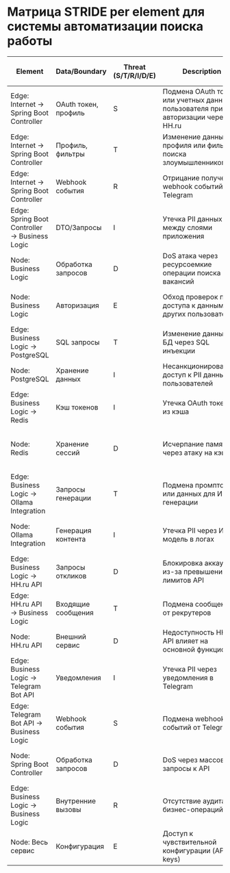 # Матрица STRIDE per element для системы автоматизации поиска работы

| Element | Data/Boundary | Threat (S/T/R/I/D/E) | Description | NFR link (ID) | Mitigation idea (ADR later) |
| ------- | ------------- | -------------------- | ----------- | ------------- | --------------------------- |
| Edge: Internet → Spring Boot Controller | OAuth токен, профиль | S | Подмена OAuth токена или учетных данных пользователя при авторизации через HH.ru | NFR-005 | OAuth 2.0 с PKCE, валидация state параметра |
| Edge: Internet → Spring Boot Controller | Профиль, фильтры | T | Изменение данных профиля или фильтров поиска злоумышленником | NFR-009 | HMAC подпись критичных данных, валидация на стороне сервера |
| Edge: Internet → Spring Boot Controller | Webhook события | R | Отрицание получения webhook событий от Telegram | NFR-007 | Аудит всех входящих webhook с timestamp и signature |
| Edge: Spring Boot Controller → Business Logic | DTO/Запросы | I | Утечка PII данных между слоями приложения | NFR-006 | Маскирование PII в логах, шифрование чувствительных полей |
| Node: Business Logic | Обработка запросов | D | DoS атака через ресурсоемкие операции поиска вакансий | NFR-001, NFR-002 | Rate limiting, кэширование результатов поиска |
| Node: Business Logic | Авторизация | E | Обход проверок прав доступа к данным других пользователей | need NFR | Strict RBAC, проверка владения ресурсом на каждом уровне |
| Edge: Business Logic → PostgreSQL | SQL запросы | T | Изменение данных в БД через SQL инъекции | NFR-009 | Параметризованные запросы, ORM с экранированием |
| Node: PostgreSQL | Хранение данных | I | Несанкционированный доступ к PII данным пользователей | NFR-006 | Шифрование PII полей, ограничение доступа к БД |
| Edge: Business Logic → Redis | Кэш токенов | I | Утечка OAuth токенов из кэша | NFR-005 | Шифрование токенов в Redis, короткое TTL |
| Node: Redis | Хранение сессий | D | Исчерпание памяти через атаку на кэш | need NFR | Ограничение размера кэша, мониторинг использования памяти |
| Edge: Business Logic → Ollama Integration | Запросы генерации | T | Подмена промптов или данных для ИИ-генерации | NFR-003 | Валидация входных данных, санитизация промптов |
| Node: Ollama Integration | Генерация контента | I | Утечка PII через ИИ-модель в логах | need NFR | Очистка PII из запросов к ИИ, отдельное логгирование |
| Edge: Business Logic → HH.ru API | Запросы откликов | D | Блокировка аккаунта из-за превышения лимитов API | NFR-002 | Динамический rate limiting, мониторинг лимитов HH.ru |
| Edge: HH.ru API → Business Logic | Входящие сообщения | T | Подмена сообщений от рекрутеров | NFR-009 | Верификация подлинности сообщений через API HH.ru |
| Node: HH.ru API | Внешний сервис | D | Недоступность HH.ru API влияет на основной функционал | NFR-008 | Circuit breaker, graceful degradation |
| Edge: Business Logic → Telegram Bot API | Уведомления | I | Утечка PII через уведомления в Telegram | NFR-006 | Маскирование PII в уведомлениях, настройки приватности |
| Edge: Telegram Bot API → Business Logic | Webhook события | S | Подмена webhook событий от Telegram | NFR-005 | Верификация webhook через secret token |
| Node: Spring Boot Controller | Обработка запросов | D | DoS через массовые запросы к API | NFR-001, NFR-002 | Global rate limiting, WAF protection |
| Edge: Business Logic → Business Logic | Внутренние вызовы | R | Отсутствие аудита бизнес-операций | NFR-007 | Сквозное логгирование с correlation_id |
| Node: Весь сервис | Конфигурация | E | Доступ к чувствительной конфигурации (API keys) | need NFR | Secrets management, разделение прав доступа |